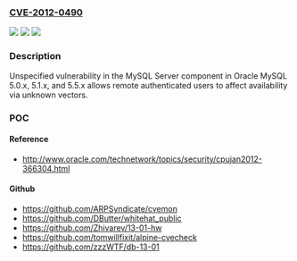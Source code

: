 ### [CVE-2012-0490](https://cve.mitre.org/cgi-bin/cvename.cgi?name=CVE-2012-0490)
![](https://img.shields.io/static/v1?label=Product&message=n%2Fa&color=blue)
![](https://img.shields.io/static/v1?label=Version&message=n%2Fa&color=blue)
![](https://img.shields.io/static/v1?label=Vulnerability&message=n%2Fa&color=brighgreen)

### Description

Unspecified vulnerability in the MySQL Server component in Oracle MySQL 5.0.x, 5.1.x, and 5.5.x allows remote authenticated users to affect availability via unknown vectors.

### POC

#### Reference
- http://www.oracle.com/technetwork/topics/security/cpujan2012-366304.html

#### Github
- https://github.com/ARPSyndicate/cvemon
- https://github.com/DButter/whitehat_public
- https://github.com/Zhivarev/13-01-hw
- https://github.com/tomwillfixit/alpine-cvecheck
- https://github.com/zzzWTF/db-13-01

